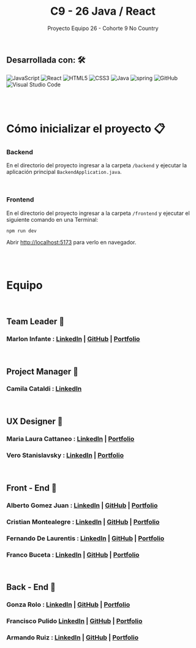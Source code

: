 <h1 align = "center"> C9 - 26 Java / React </h1>
<p align = "center">Proyecto Equipo 26 - Cohorte 9 No Country</p>

<br/>

## Desarrollada con: 🛠️

![JavaScript](https://img.shields.io/badge/JavaScript-%23323330.svg?style=flat&logo=Javascript&logoColor=%23F7DF1E) ![React](https://img.shields.io/badge/React-%2320232a.svg?style=flat&logo=React&logoColor=%2361DAFB) <!--![Redux](https://img.shields.io/badge/Redux-%23593d88.svg?style=flat&logo=redux&logoColor=white) -->![HTML5](https://img.shields.io/badge/HTML5-%23E34F26.svg?style=flat&logo=HTML5&logoColor=white) ![CSS3](https://img.shields.io/badge/CSS3-%231572B6.svg?style=flat&logo=CSS3&logoColor=white) <!--![Sass](https://img.shields.io/badge/Sass-CC6699?style=flat&logo=sass&logoColor=white)--> ![Java](https://img.shields.io/badge/Java-ED8B00.svg?style=flat&logo=java&logoColor=white) ![spring](https://img.shields.io/badge/Spring%20Boot-6DB33F?style=flat&logo=spring&logoColor=white) <!--![PostgreSQL](https://img.shields.io/badge/PostgreSQL-316192?style=flat&logo=postgresql&logoColor=white)-->![GitHub](https://img.shields.io/badge/GitHub-%23121011.svg?style=flat&logo=github&logoColor=white) <!--![Heroku](https://img.shields.io/badge/heroku-%23430098.svg?style=flat&logo=Heroku&logoColor=white)--> ![Visual Studio Code](https://img.shields.io/badge/Visual%20Studio%20Code-0078d7.svg?style=flat&logo=VS-Code&logoColor=white)

<br/><br/>

# Cómo inicializar el proyecto 📋

### Backend

En el directorio del proyecto ingresar a la carpeta `/backend` y ejecutar la aplicación principal `BackendApplication.java`.

<br/>

### Frontend

En el directorio del proyecto ingresar a la carpeta `/frontend` y ejecutar el siguiente comando en una Terminal:

`npm run dev`

Abrir [http://localhost:5173](http://localhost:5173) para verlo en navegador.

<br/><br/>

# Equipo

</br>

## Team Leader 🚀

### Marlon Infante : [LinkedIn](#) | [GitHub](#) | [Portfolio](#)

</br>

## Project Manager 🚀

### Camila Cataldi : [LinkedIn](#)

</br>

## UX Designer 🎨

### Maria Laura Cattaneo : [LinkedIn](#) | [Portfolio](#)

### Vero Stanislavsky : [LinkedIn](#) | [Portfolio]()

<br/>

## Front - End 🚀

### Alberto Gomez Juan : [LinkedIn](https://www.linkedin.com/in/agomezjuan/) | [GitHub](https://github.com/agomezjuan) | [Portfolio]()

### Cristian Montealegre : [LinkedIn](#) | [GitHub](#) | [Portfolio]()

### Fernando De Laurentis : [LinkedIn](https://www.linkedin.com/in/fernando-de-laurentis/) | [GitHub](https://github.com/Fdlaurentis) | [Portfolio](https://fdlaurentis.netlify.app/)

### Franco Buceta : [LinkedIn](https://www.linkedin.com/in/francobuceta) | [GitHub](https://github.com/francobuceta) | [Portfolio](https://francobuceta.netlify.app/)

<br/>

## Back - End 🚀

### Gonza Rolo : [LinkedIn](#) | [GitHub](#) | [Portfolio]()

### Francisco Pulido [LinkedIn](https://www.linkedin.com/in/pulidodev/) | [GitHub](https://github.com/pulidodev) | [Portfolio]()

### Armando Ruiz : [LinkedIn](#) | [GitHub](#) | [Portfolio]()

